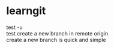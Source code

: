 # learngit

test -u  
test create a new branch in remote origin  
create a new branch is quick and simple
